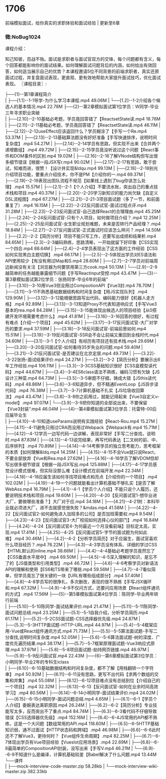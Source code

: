# 1706
前端模拟面试，给你真实的求职体验和面试经验 | 更新至6章

### 微:NoBug1024 


课程介绍：

知己知彼，百战不殆。面试是求职者与面试官双方的交锋，每个问题都有含义，每个回答都能影响你的面试结果。如何理解面试问题背后的内涵，如何给出有效回答，如何适当展示自己的优势？本课程邀请5位不同背景的前端求职者，真实还原面试过程，并复盘面试表现，更直观、更有效地帮助大家提升面试技巧，优化面试表现。
〖课程目录〗:

├──{1}--第1章课程简介  
|   ├──[1.1]--1-1导学-为什么学习本课程.mp4  49.06M
|   └──[1.2]--1-2介绍各个候选人的基本情况.mp4  22.78M
├──{2}--第2章模拟面试第1位学员：W同学-毕业三年寻求职业突破  
|   ├──[2.10]--2-10基础必考题，学员竟回答错了【ReactsetState读.mp4  18.76M
|   ├──[2.11]--2-11基础必考题，学员竟回答错了【ReactsetState读.mp4  46.11M
|   ├──[2.12]--2-12useEffect应该返回什么？学员糊涂了【手写一个Re.mp4  53.37M
|   ├──[2.13]--2-13基础算法题没有好好准备【手写快速排序，说明时间复杂度】.mp4  54.27M
|   ├──[2.14]--2-14学员有思路，但实现不出来【合并两个递增数组】.mp4  49.72M
|   ├──[2.15]--2-15学员竟没听说过这个问题【React事件和DOM事件的区别.mp4  19.02M
|   ├──[2.16]--2-16了解VNode结构但写出很多细节错误【根据一段JSX写r.mp4  90.02M
|   ├──[2.17]--2-17有思路，敢于尝试，知难而进，很赞！【设计并实现&ldqu.mp4  99.13M
|   ├──[2.18]--2-18别光介绍项目功能，要重点介绍技术，你不是PM【介绍你的一.mp4  69.37M
|   ├──[2.19]--2-19表现出团队流程不规范【如果线上遇到了bug你该怎么处理】.mp4  15.57M
|   ├──[2.1]--2-1【个人介绍】不要流水账，突出自己的重点技术栈和项目.mp4  40.37M
|   ├──[2.20]--2-20学习新知识的能力尚欠缺【自定义DSL流程图】.mp4  67.27M
|   ├──[2.21]--2-21-3项目面试题（多了一节，和前面重复了）.mp4  16.15M
|   ├──[2.22]--2-22反问面试官-面试过程点评.mp4  31.28M
|   ├──[2.23]--2-23反问面试官-自己选择React的合理理由.mp4  45.25M
|   ├──[2.24]--2-24反问面试官-只有个人项目，如何做项目介绍？.mp4  12.25M
|   ├──[2.25]--2-25反问面试官-女生职业规划难题，未来是否转行产品经理？.mp4  18.84M
|   ├──[2.27]--2-27反问面试官-正式面试时应该怎么样问？.mp4  14.50M
|   ├──[2.2]--2-2【简历分析】项目不能只写工作，还要写出成绩和结果析.mp4  84.65M
|   ├──[2.3]--2-3编码熟练，思路清晰，一开始就留下好印象【CSS实现一个四合.mp4  88.64M
|   ├──[2.4]--2-4学员表现出了这方面的工作经验【CSS如何实现黑白主题切换】.mp4  66.17M
|   ├──[2.5]--2-5体现出学员对ES语法和API使用较少【有没有用过Map和S.mp4  28.60M
|   ├──[2.7]--2-7学员对前端周边新闻没有关注【浏览器为何要禁用第三方cook.mp4  50.13M
|   └──[2.9]--2-9越简单的任务越能暴露细节问题【手写Reactinput受控.mp4  43.47M
├──{3}--第3章模拟面试第2位学员：张扬同学-毕业6年的前端&ldquo;  
|   ├──[3.10]--3-10用Vue3但没用过CompsotionAPI【Vue3封.mp4  78.70M
|   ├──[3.11]--3-11不熟悉基础数据结构和时间复杂度【用JS实现队列】.mp4  129.90M
|   ├──[3.12]--3-12能根据思路写出代码，编码能力很好【机器人走方格】.mp4  92.89M
|   ├──[3.13]--3-13知道Proxy不代表知道响应式【手写Vue3基本的rea.mp4  84.28M
|   ├──[3.15]--3-15能体现出候选人的项目经验【从0搭建开发环境需要考虑什么】.mp4  41.81M
|   ├──[3.16]--3-16回答的很好，有过程有难点【介绍一个项目】.mp4  45.62M
|   ├──[3.17]--3-17反问面试官-大厂对学历的要求.mp4  37.59M
|   ├──[3.18]--3-18反问面试官-前端前景如何.mp4  15.51M
|   ├──[3.19]--3-19反问面试官-SSR会不会让前端又重回到全栈时代.mp4  34.60M
|   ├──[3.1]--3-1【个人介绍】有经历有项目还有技术栈.mp4  29.69M
|   ├──[3.20]--3-20反问面试官-如何看待35岁失业的问题.mp4  59.40M
|   ├──[3.21]--3-21反问面试官-是否建议在北京定居.mp4  49.73M
|   ├──[3.22]--3-22张扬-面试结果评价.mp4  24.27M
|   ├──[3.2]--3-2【简历分析】要展示出6年工作经验.mp4  106.11M
|   ├──[3.3]--3-3CSS基础知识很好【CSS盒模型读代码】.mp4  44.67M
|   ├──[3.4]--3-4ES6class语法不熟练，编码习惯有欠缺【JS设计三种菜.mp4  64.73M
|   ├──[3.5]--3-5审题不仔细，铸成大错【JSthis读代码】.mp4  48.86M
|   ├──[3.6]--3-6知道异步，但不精通EventLoop【JS异步读代码】.mp4  76.38M
|   ├──[3.7]--3-7计算机基础不扎实【JS垃圾收回算法】.mp4  43.47M
|   ├──[3.8]--3-8你之前用过，就能记得起来【Vue3自定义v-model】.mp4  97.07M
|   └──[3.9]--3-9把你知道的全部说出来，不要保留【Vue3封装&ldquo;.mp4  46.04M
├──{4}--第4章模拟面试第3位学员：托雷特-00后应届毕业生  
|   ├──[4.10]--4-10知道useParams说明有实践经验【React-Rou.mp4  15.27M
|   ├──[4.11]--4-11避免只用过CRA而没用过Webpack【Webpack有.mp4  15.71M
|   ├──[4.12]--4-12学员一边写代码一边讲解，表现非常好【手写二分查找，说明时.mp4  87.83M
|   ├──[4.13]--4-13说完结果，再写代码表达【二叉树的前、中、后序排列】.mp4  70.89M
|   ├──[4.14]--4-14考察学员的独立思考能力，思考框架的本质【如何理解&ldq.mp4  14.25M
|   ├──[4.15]--4-15不会Vue就只说React，不要全部放弃【Vue和Rea.mp4  27.62M
|   ├──[4.16]--4-16学员了解VDOM但却写出很多细节错误【根据一段JSX写出.mp4  125.88M
|   ├──[4.17]--4-17学员感觉设计模式很难，但实际没那么难【设计模式在前端开发.mp4  22.34M
|   ├──[4.18]--4-18应届生该如何寻找项目难点和亮点【介绍你的一个项目】.mp4  102.02M
|   ├──[4.19]--4-19一个问题就能看出计算机基础不够扎实【是否了解WebAss.mp4  16.79M
|   ├──[4.1]--4-1【学员个人介绍】不能只说个人履历，还要说明技术栈和项目.mp4  19.60M
|   ├──[4.20]--4-20【反问面试官1-想毕业进大厂，要做哪些准备？】大厂对于应.mp4  34.18M
|   ├──[4.21]--4-21附：本科毕业就必须进大厂，进不去就感觉很失败？&mdas.mp4  41.58M
|   ├──[4.22]--4-22【反问面试官2-如何避免进入加班多的公司】是否加班需要权.mp4  9.54M
|   ├──[4.23]--4-23【反问面试官3-大厂校招如何选择心仪的部门】.mp4  16.84M
|   ├──[4.24]--4-24【反问面试官4-为何最近一个月没看前端】目标定太高，实现.mp4  17.41M
|   ├──[4.25]--4-25【反问面试官5-字节的面试题为何如此难】.mp4  30.46M
|   ├──[4.2]--4-2【分析学员简历】对于应届生，面试官喜欢什么项目经历？.mp4  76.22M
|   ├──[4.3]--4-3学员没有体系、详细的学过CSS【HTML默认的inline.mp4  38.66M
|   ├──[4.4]--4-4基础必考题学员竟然忘了【CSS垂直水平居中】.mp4  69.50M
|   ├──[4.5]--4-5深入理解的知识，是忘不了的【JS值类型和引用类型】.mp4  46.72M
|   ├──[4.6]--4-6考察学员对新语法API的理解和使用【ES6和TS带来了哪些.mp4  59.56M
|   ├──[4.7]--4-7看似简单，但学员竟忘了很关键的一块【URL有哪些组成部分】.mp4  57.40M
|   ├──[4.8]--4-8学员写的很挣扎，多次删改，表现的很不熟练【手写JSX循环和.mp4  67.32M
|   └──[4.9]--4-9不仅问方式，还要问应用场景【React组件通讯的方式】.mp4  17.56M
├──{5}--第5章模拟面试第4位学员：陈同学-毕业两年转行前端  
|   ├──[5.10]--5-10陈同学-面试结果评价.mp4  21.47M
|   ├──[5.11]--5-11陈同学-面试问题总结.mp4  23.25M
|   ├──[5.1]--5-1自我介绍，分析学员简历.mp4  61.17M
|   ├──[5.2]--5-2CSS面试题-CSS选择器优先级.mp4  24.87M
|   ├──[5.3]--5-3HTTP面试题-HTTP-URL.mp4  44.97M
|   ├──[5.4]--5-4框架应用-Vue或React组件通讯方式.mp4  71.73M
|   ├──[5.5]--5-5算法面试题-手写二分查找,说明时间复杂度.mp4  52.05M
|   ├──[5.6]--5-6算法面试题-树的深度、广度优先遍历结果.mp4  38.17M
|   ├──[5.7]--5-7框架原理面试题-Vue3响应式原理.mp4  37.97M
|   ├──[5.8]--5-8项目面试题-劫持网页链接.mp4  46.97M
|   └──[5.9]--5-9反问面试官.mp4  22.43M
├──{6}--第6章模拟面试第3位学员：小明同学-毕业2年的专科生iclass  
|   ├──[6.10]--6-10基础数据结构和时间复杂度，都不了解【用栈翻转一个字符串】.mp4  50.92M
|   ├──[6.11]--6-11没有思路，更写不出代码【求两个数组的交集和并集】.mp4  55.08M
|   ├──[6.12]--6-12项目难点没有总结到位【介绍自己的一个项目】.mp4  32.32M
|   ├──[6.13]--6-13【反问面试官-如何在业余时间高效学习】.mp4  80.56M
|   ├──[6.14]--6-14小明同学-面试结果评价.mp4  24.02M
|   ├──[6.15]--6-15小明同学-面试问题总结.mp4  4.65M
|   ├──[6.1]--6-1【学员个人介绍】委婉表达离职原因.mp4  26.24M
|   ├──[6.2]--6-2【简历分析】专业技能写太多，反而突出不了重点.mp4  84.74M
|   ├──[6.3]--6-3看代码不仔细导致错误【CSS选择器优先级】.mp4  152.16M
|   ├──[6.4]--6-4JS常用的API都不熟练，这是一个大问题【数组常用的API.mp4  118.60M
|   ├──[6.5]--6-5HTTP基础知识弱，通不过面试【HTTP状态码和跨域】.mp4  46.98M
|   ├──[6.6]--6-6此时还不了解Vue3，更待何时？【Vue组件生命周期】.mp4  82.25M
|   ├──[6.7]--6-7体现出学员有Vue项目经验【Vueslot应用场景】.mp4  22.69M
|   ├──[6.8]--6-8最简单的CompositionAPI封装，没写出来【手写V.mp4  46.21M
|   └──[6.9]--6-9不知道什么是编译，计算机基础较差【Babel解决了什么问题.mp4  13.44M
└──课件  
|   ├──mock-interview-code-master.zip  58.28kb
|   └──mock-interview-wiki-master.zip  382.33kb
